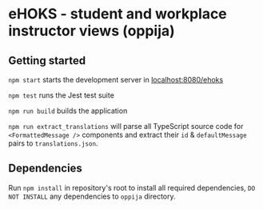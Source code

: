 # eHOKS - student and workplace instructor views (oppija)

## Getting started

`npm start` starts the development server in [localhost:8080/ehoks](http://localhost:8080/ehoks)

`npm test` runs the Jest test suite

`npm run build` builds the application

`npm run extract_translations` will parse all TypeScript source code for `<FormattedMessage />` components and extract their `id` & `defaultMessage` pairs to `translations.json`.

## Dependencies

Run `npm install` in repository's root to install all required dependencies, `DO NOT INSTALL` any dependencies to `oppija` directory.
